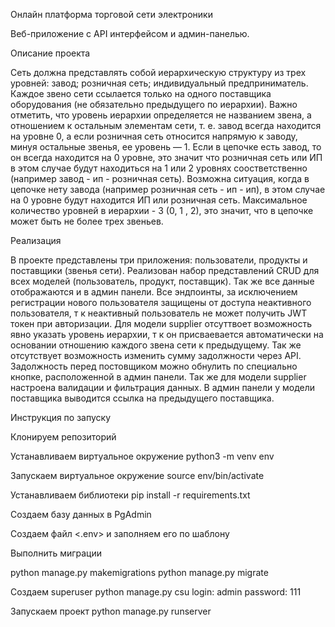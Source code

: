 Онлайн платформа торговой сети электроники

Веб-приложение с API интерфейсом и админ-панелью.

Описание проекта

Сеть должна представлять собой иерархическую структуру из трех уровней:
завод;
розничная сеть;
индивидуальный предприниматель.
Каждое звено сети ссылается только на одного поставщика оборудования (не обязательно предыдущего по иерархии). Важно отметить, что уровень иерархии определяется не названием звена, а отношением к остальным элементам сети, т. е. завод всегда находится на уровне 0, а если розничная сеть относится напрямую к заводу, минуя остальные звенья, ее уровень — 1. Если в цепочке есть завод, то он всегда находится на 0 уровне, это значит что розничная сеть или ИП в этом случае будут находиться на 1 или 2 уровнях соостветственно (например завод - ип - розничная сеть). Возможна ситуация, когда в цепочке нету завода (например розничная сеть - ип - ип), в этом случае на 0 уровне будут находится ИП или розничная сеть. Максимальное количество уровней в иерархии - 3 (0, 1 , 2), это значит, что в цепочке может быть не более трех звеньев.

Реализация

В проекте представлены три приложения: пользователи, продукты и поставщики (звенья сети).
Реализован набор представлений CRUD для всех моделей (пользователь, продукт, поставщик). Так же все данные отображаются и в админ панели. Все эндпоинты, за исключением регистрации нового пользователя защищены от доступа неактивного пользователя, т к неактивный пользователь не может получить JWT токен при авторизации. Для модели supplier отсуттвоет возможность явно указать уровень иерархии, т к он присваевается автоматически на основании отношению каждого звена сети к предыдущему. Так же отсутствует возможность изменить сумму задолжности через API. Задолжность перед постовщиком можно обнулить по специально кнопке, расположенной в админ панели. Так же для модели supplier настроена валидации и фильтрация данных. В админ панели у модели поставщика выводится ссылка на предыдущего поставщика.

Инструкция по запуску

Клонируем репозиторий

Устанавливаем виртуальное окружение
python3 -m venv env 

Запускаем виртуальное окружение
source env/bin/activate

Устанавливаем библиотеки
pip install -r requirements.txt

Создаем базу данных в PgAdmin

Создаем файл <.env> и заполняем его по шаблону

Выполнить миграции

python manage.py makemigrations
python manage.py migrate

Создаем superuser 
python manage.py csu
login: admin password: 111

Запускаем проект
python manage.py runserver
